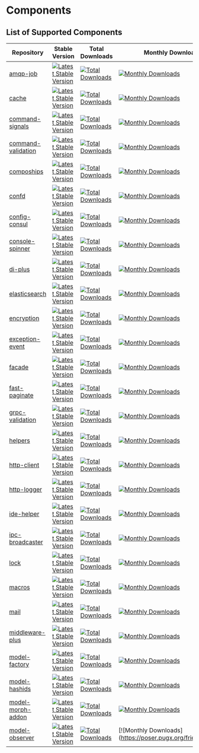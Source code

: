 # Components

## List of Supported Components

| Repository | Stable Version | Total Downloads | Monthly Downloads |
|--|--|--|--|
| [amqp-job](https://github.com/friendsofhyperf/amqp-job) | [![Latest Stable Version](https://poser.pugx.org/friendsofhyperf/amqp-job/v)](https://packagist.org/packages/friendsofhyperf/amqp-job) | [![Total Downloads](https://poser.pugx.org/friendsofhyperf/amqp-job/downloads)](https://packagist.org/packages/friendsofhyperf/amqp-job) | [![Monthly Downloads](https://poser.pugx.org/friendsofhyperf/amqp-job/d/monthly)](https://packagist.org/packages/friendsofhyperf/amqp-job) |
| [cache](https://github.com/friendsofhyperf/cache) | [![Latest Stable Version](https://poser.pugx.org/friendsofhyperf/cache/v)](https://packagist.org/packages/friendsofhyperf/cache) | [![Total Downloads](https://poser.pugx.org/friendsofhyperf/cache/downloads)](https://packagist.org/packages/friendsofhyperf/cache) | [![Monthly Downloads](https://poser.pugx.org/friendsofhyperf/cache/d/monthly)](https://packagist.org/packages/friendsofhyperf/cache) |
| [command-signals](https://github.com/friendsofhyperf/command-signals) | [![Latest Stable Version](https://poser.pugx.org/friendsofhyperf/command-signals/v)](https://packagist.org/packages/friendsofhyperf/command-signals) | [![Total Downloads](https://poser.pugx.org/friendsofhyperf/command-signals/downloads)](https://packagist.org/packages/friendsofhyperf/command-signals) | [![Monthly Downloads](https://poser.pugx.org/friendsofhyperf/command-signals/d/monthly)](https://packagist.org/packages/friendsofhyperf/command-signals) |
| [command-validation](https://github.com/friendsofhyperf/command-validation) | [![Latest Stable Version](https://poser.pugx.org/friendsofhyperf/command-validation/v)](https://packagist.org/packages/friendsofhyperf/command-validation) | [![Total Downloads](https://poser.pugx.org/friendsofhyperf/command-validation/downloads)](https://packagist.org/packages/friendsofhyperf/command-validation) | [![Monthly Downloads](https://poser.pugx.org/friendsofhyperf/command-validation/d/monthly)](https://packagist.org/packages/friendsofhyperf/command-validation) |
| [compoships](https://github.com/friendsofhyperf/compoships) | [![Latest Stable Version](https://poser.pugx.org/friendsofhyperf/compoships/v)](https://packagist.org/packages/friendsofhyperf/compoships) | [![Total Downloads](https://poser.pugx.org/friendsofhyperf/compoships/downloads)](https://packagist.org/packages/friendsofhyperf/compoships) | [![Monthly Downloads](https://poser.pugx.org/friendsofhyperf/compoships/d/monthly)](https://packagist.org/packages/friendsofhyperf/compoships) |
| [confd](https://github.com/friendsofhyperf/confd) | [![Latest Stable Version](https://poser.pugx.org/friendsofhyperf/confd/v)](https://packagist.org/packages/friendsofhyperf/confd) | [![Total Downloads](https://poser.pugx.org/friendsofhyperf/confd/downloads)](https://packagist.org/packages/friendsofhyperf/confd) | [![Monthly Downloads](https://poser.pugx.org/friendsofhyperf/confd/d/monthly)](https://packagist.org/packages/friendsofhyperf/confd) |
| [config-consul](https://github.com/friendsofhyperf/config-consul) | [![Latest Stable Version](https://poser.pugx.org/friendsofhyperf/config-consul/v)](https://packagist.org/packages/friendsofhyperf/config-consul) | [![Total Downloads](https://poser.pugx.org/friendsofhyperf/config-consul/downloads)](https://packagist.org/packages/friendsofhyperf/config-consul) | [![Monthly Downloads](https://poser.pugx.org/friendsofhyperf/config-consul/d/monthly)](https://packagist.org/packages/friendsofhyperf/config-consul) |
| [console-spinner](https://github.com/friendsofhyperf/console-spinner) | [![Latest Stable Version](https://poser.pugx.org/friendsofhyperf/console-spinner/v)](https://packagist.org/packages/friendsofhyperf/console-spinner) | [![Total Downloads](https://poser.pugx.org/friendsofhyperf/console-spinner/downloads)](https://packagist.org/packages/friendsofhyperf/console-spinner) | [![Monthly Downloads](https://poser.pugx.org/friendsofhyperf/console-spinner/d/monthly)](https://packagist.org/packages/friendsofhyperf/console-spinner) |
| [di-plus](https://github.com/friendsofhyperf/di-plus) | [![Latest Stable Version](https://poser.pugx.org/friendsofhyperf/di-plus/v)](https://packagist.org/packages/friendsofhyperf/di-plus) | [![Total Downloads](https://poser.pugx.org/friendsofhyperf/di-plus/downloads)](https://packagist.org/packages/friendsofhyperf/di-plus) | [![Monthly Downloads](https://poser.pugx.org/friendsofhyperf/di-plus/d/monthly)](https://packagist.org/packages/friendsofhyperf/di-plus) |
| [elasticsearch](https://github.com/friendsofhyperf/elasticsearch) | [![Latest Stable Version](https://poser.pugx.org/friendsofhyperf/elasticsearch/v)](https://packagist.org/packages/friendsofhyperf/elasticsearch) | [![Total Downloads](https://poser.pugx.org/friendsofhyperf/elasticsearch/downloads)](https://packagist.org/packages/friendsofhyperf/elasticsearch) | [![Monthly Downloads](https://poser.pugx.org/friendsofhyperf/elasticsearch/d/monthly)](https://packagist.org/packages/friendsofhyperf/elasticsearch) |
| [encryption](https://github.com/friendsofhyperf/encryption) | [![Latest Stable Version](https://poser.pugx.org/friendsofhyperf/encryption/v)](https://packagist.org/packages/friendsofhyperf/encryption) | [![Total Downloads](https://poser.pugx.org/friendsofhyperf/encryption/downloads)](https://packagist.org/packages/friendsofhyperf/encryption) | [![Monthly Downloads](https://poser.pugx.org/friendsofhyperf/encryption/d/monthly)](https://packagist.org/packages/friendsofhyperf/encryption) |
| [exception-event](https://github.com/friendsofhyperf/exception-event) | [![Latest Stable Version](https://poser.pugx.org/friendsofhyperf/exception-event/v)](https://packagist.org/packages/friendsofhyperf/exception-event) | [![Total Downloads](https://poser.pugx.org/friendsofhyperf/exception-event/downloads)](https://packagist.org/packages/friendsofhyperf/exception-event) | [![Monthly Downloads](https://poser.pugx.org/friendsofhyperf/exception-event/d/monthly)](https://packagist.org/packages/friendsofhyperf/exception-event) |
| [facade](https://github.com/friendsofhyperf/facade) | [![Latest Stable Version](https://poser.pugx.org/friendsofhyperf/facade/v)](https://packagist.org/packages/friendsofhyperf/facade) | [![Total Downloads](https://poser.pugx.org/friendsofhyperf/facade/downloads)](https://packagist.org/packages/friendsofhyperf/facade) | [![Monthly Downloads](https://poser.pugx.org/friendsofhyperf/facade/d/monthly)](https://packagist.org/packages/friendsofhyperf/facade) |
| [fast-paginate](https://github.com/friendsofhyperf/fast-paginate) | [![Latest Stable Version](https://poser.pugx.org/friendsofhyperf/fast-paginate/v)](https://packagist.org/packages/friendsofhyperf/fast-paginate) | [![Total Downloads](https://poser.pugx.org/friendsofhyperf/fast-paginate/downloads)](https://packagist.org/packages/friendsofhyperf/fast-paginate) | [![Monthly Downloads](https://poser.pugx.org/friendsofhyperf/fast-paginate/d/monthly)](https://packagist.org/packages/friendsofhyperf/fast-paginate) |
| [grpc-validation](https://github.com/friendsofhyperf/grpc-validation) | [![Latest Stable Version](https://poser.pugx.org/friendsofhyperf/grpc-validation/v)](https://packagist.org/packages/friendsofhyperf/grpc-validation) | [![Total Downloads](https://poser.pugx.org/friendsofhyperf/grpc-validation/downloads)](https://packagist.org/packages/friendsofhyperf/grpc-validation) | [![Monthly Downloads](https://poser.pugx.org/friendsofhyperf/grpc-validation/d/monthly)](https://packagist.org/packages/friendsofhyperf/grpc-validation) |
| [helpers](https://github.com/friendsofhyperf/helpers) | [![Latest Stable Version](https://poser.pugx.org/friendsofhyperf/helpers/v)](https://packagist.org/packages/friendsofhyperf/helpers) | [![Total Downloads](https://poser.pugx.org/friendsofhyperf/helpers/downloads)](https://packagist.org/packages/friendsofhyperf/helpers) | [![Monthly Downloads](https://poser.pugx.org/friendsofhyperf/helpers/d/monthly)](https://packagist.org/packages/friendsofhyperf/helpers) |
| [http-client](https://github.com/friendsofhyperf/http-client) | [![Latest Stable Version](https://poser.pugx.org/friendsofhyperf/http-client/v)](https://packagist.org/packages/friendsofhyperf/http-client) | [![Total Downloads](https://poser.pugx.org/friendsofhyperf/http-client/downloads)](https://packagist.org/packages/friendsofhyperf/http-client) | [![Monthly Downloads](https://poser.pugx.org/friendsofhyperf/http-client/d/monthly)](https://packagist.org/packages/friendsofhyperf/http-client) |
| [http-logger](https://github.com/friendsofhyperf/http-logger) | [![Latest Stable Version](https://poser.pugx.org/friendsofhyperf/http-logger/v)](https://packagist.org/packages/friendsofhyperf/http-logger) | [![Total Downloads](https://poser.pugx.org/friendsofhyperf/http-logger/downloads)](https://packagist.org/packages/friendsofhyperf/http-logger) | [![Monthly Downloads](https://poser.pugx.org/friendsofhyperf/http-logger/d/monthly)](https://packagist.org/packages/friendsofhyperf/http-logger) |
| [ide-helper](https://github.com/friendsofhyperf/ide-helper) | [![Latest Stable Version](https://poser.pugx.org/friendsofhyperf/ide-helper/v)](https://packagist.org/packages/friendsofhyperf/ide-helper) | [![Total Downloads](https://poser.pugx.org/friendsofhyperf/ide-helper/downloads)](https://packagist.org/packages/friendsofhyperf/ide-helper) | [![Monthly Downloads](https://poser.pugx.org/friendsofhyperf/ide-helper/d/monthly)](https://packagist.org/packages/friendsofhyperf/ide-helper) |
| [ipc-broadcaster](https://github.com/friendsofhyperf/ipc-broadcaster) | [![Latest Stable Version](https://poser.pugx.org/friendsofhyperf/ipc-broadcaster/v)](https://packagist.org/packages/friendsofhyperf/ipc-broadcaster) | [![Total Downloads](https://poser.pugx.org/friendsofhyperf/ipc-broadcaster/downloads)](https://packagist.org/packages/friendsofhyperf/ipc-broadcaster) | [![Monthly Downloads](https://poser.pugx.org/friendsofhyperf/ipc-broadcaster/d/monthly)](https://packagist.org/packages/friendsofhyperf/ipc-broadcaster) |
| [lock](https://github.com/friendsofhyperf/lock) | [![Latest Stable Version](https://poser.pugx.org/friendsofhyperf/lock/v)](https://packagist.org/packages/friendsofhyperf/lock) | [![Total Downloads](https://poser.pugx.org/friendsofhyperf/lock/downloads)](https://packagist.org/packages/friendsofhyperf/lock) | [![Monthly Downloads](https://poser.pugx.org/friendsofhyperf/lock/d/monthly)](https://packagist.org/packages/friendsofhyperf/lock) |
| [macros](https://github.com/friendsofhyperf/macros) | [![Latest Stable Version](https://poser.pugx.org/friendsofhyperf/macros/v)](https://packagist.org/packages/friendsofhyperf/macros) | [![Total Downloads](https://poser.pugx.org/friendsofhyperf/macros/downloads)](https://packagist.org/packages/friendsofhyperf/macros) | [![Monthly Downloads](https://poser.pugx.org/friendsofhyperf/macros/d/monthly)](https://packagist.org/packages/friendsofhyperf/macros) |
| [mail](https://github.com/friendsofhyperf/mail) | [![Latest Stable Version](https://poser.pugx.org/friendsofhyperf/mail/v)](https://packagist.org/packages/friendsofhyperf/mail) | [![Total Downloads](https://poser.pugx.org/friendsofhyperf/mail/downloads)](https://packagist.org/packages/friendsofhyperf/mail) | [![Monthly Downloads](https://poser.pugx.org/friendsofhyperf/mail/d/monthly)](https://packagist.org/packages/friendsofhyperf/mail) |
| [middleware-plus](https://github.com/friendsofhyperf/middleware-plus) | [![Latest Stable Version](https://poser.pugx.org/friendsofhyperf/middleware-plus/v)](https://packagist.org/packages/friendsofhyperf/middleware-plus) | [![Total Downloads](https://poser.pugx.org/friendsofhyperf/middleware-plus/downloads)](https://packagist.org/packages/friendsofhyperf/middleware-plus) | [![Monthly Downloads](https://poser.pugx.org/friendsofhyperf/middleware-plus/d/monthly)](https://packagist.org/packages/friendsofhyperf/middleware-plus) |
| [model-factory](https://github.com/friendsofhyperf/model-factory) | [![Latest Stable Version](https://poser.pugx.org/friendsofhyperf/model-factory/v)](https://packagist.org/packages/friendsofhyperf/model-factory) | [![Total Downloads](https://poser.pugx.org/friendsofhyperf/model-factory/downloads)](https://packagist.org/packages/friendsofhyperf/model-factory) | [![Monthly Downloads](https://poser.pugx.org/friendsofhyperf/model-factory/d/monthly)](https://packagist.org/packages/friendsofhyperf/model-factory) |
| [model-hashids](https://github.com/friendsofhyperf/model-hashids) | [![Latest Stable Version](https://poser.pugx.org/friendsofhyperf/model-hashids/v)](https://packagist.org/packages/friendsofhyperf/model-hashids) | [![Total Downloads](https://poser.pugx.org/friendsofhyperf/model-hashids/downloads)](https://packagist.org/packages/friendsofhyperf/model-hashids) | [![Monthly Downloads](https://poser.pugx.org/friendsofhyperf/model-hashids/d/monthly)](https://packagist.org/packages/friendsofhyperf/model-hashids) |
| [model-morph-addon](https://github.com/friendsofhyperf/model-morph-addon) | [![Latest Stable Version](https://poser.pugx.org/friendsofhyperf/model-morph-addon/v)](https://packagist.org/packages/friendsofhyperf/model-morph-addon) | [![Total Downloads](https://poser.pugx.org/friendsofhyperf/model-morph-addon/downloads)](https://packagist.org/packages/friendsofhyperf/model-morph-addon) | [![Monthly Downloads](https://poser.pugx.org/friendsofhyperf/model-morph-addon/d/monthly)](https://packagist.org/packages/friendsofhyperf/model-morph-addon) |
| [model-observer](https://github.com/friendsofhyperf/model-observer) | [![Latest Stable Version](https://poser.pugx.org/friendsofhyperf/model-observer/v)](https://packagist.org/packages/friendsofhyperf/model-observer) | [![Total Downloads](https://poser.pugx.org/friendsofhyperf/model-observer/downloads)](https://packagist.org/packages/friendsofhyperf/model-observer) | [![Monthly Downloads](https://poser.pugx.org/friendsofhyper